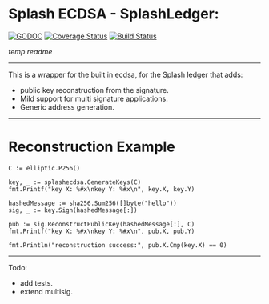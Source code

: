# Splash ECDSA - SplashLedger:

[![GODOC](https://godoc.org/github.com/CryptoKass/splashecdsa?status.svg)](https://godoc.org/github.com/CryptoKass/splashecdsa)
[![Coverage Status](https://coveralls.io/repos/github/CryptoKass/splashecdsa/badge.svg?branch=master)](https://coveralls.io/github/CryptoKass/splashecdsa?branch=master)
[![Build Status](https://travis-ci.org/CryptoKass/splashecdsa.svg?branch=master)](https://travis-ci.org/CryptoKass/splashecdsa)

*temp readme*

---

This is a wrapper for the built in ecdsa, for the Splash ledger that adds:
- public key reconstruction from the signature.
- Mild support for multi signature applications.
- Generic address generation.

---

# Reconstruction Example 
```
C := elliptic.P256()

key, _ := splashecdsa.GenerateKeys(C)
fmt.Printf("key X: %#x\nkey Y: %#x\n", key.X, key.Y)

hashedMessage := sha256.Sum256([]byte("hello"))
sig, _ := key.Sign(hashedMessage[:])

pub := sig.ReconstructPublicKey(hashedMessage[:], C)
fmt.Printf("key X: %#x\nkey Y: %#x\n", pub.X, pub.Y)

fmt.Println("reconstruction success:", pub.X.Cmp(key.X) == 0)
```

---

Todo:
- add tests.
- extend multisig.